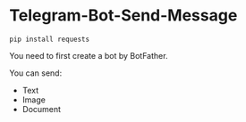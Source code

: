 # Telegram-Bot-Send-Message
```
pip install requests
```
You need to first create a bot by BotFather.

You can send:
- Text
- Image
- Document
